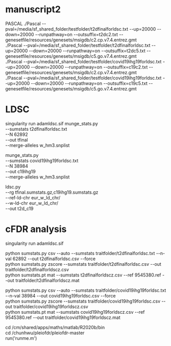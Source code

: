 # manuscript2
 PASCAL
./Pascal --pval=/media/sf_shared_folder/testfolder/t2dfinalforldsc.txt --up=20000 --down=20000 --runpathway=on --outsuffix=t2dc2.txt --genesetfile/resources/genesets/msigdb/c2.cp.v7.4.entrez.gmt \
./Pascal --pval=/media/sf_shared_folder/testfolder/t2dfinalforldsc.txt --up=20000 --down=20000 --runpathway=on --outsuffix=t2dc5.txt --genesetfile/resources/genesets/msigdb/c5.go.v7.4.entrez.gmt \
./Pascal --pval=/media/sf_shared_folder/testfolder/covid19ihg19forldsc.txt --up=20000 --down=20000 --runpathway=on --outsuffix=c19c2.txt --genesetfile/resources/genesets/msigdb/c2.cp.v7.4.entrez.gmt \
./Pascal --pval=/media/sf_shared_folder/testfolder/covid19ihg19forldsc.txt --up=20000 --down=20000 --runpathway=on --outsuffix=c19c5.txt --genesetfile/resources/genesets/msigdb/c5.go.v7.4.entrez.gmt 
# LDSC 
singularity run adamldsc.sif
munge_stats.py \
--sumstats t2dfinalforldsc.txt \
--N 62892 \
--out tfinal \
--merge-alleles w_hm3.snplist

munge_stats.py \
--sumstats covid19ihg19forldsc.txt \
--N 38984 \
--out c19ihg19 \
--merge-alleles w_hm3.snplist

ldsc.py \
--rg tfinal.sumstats.gz,c19ihg19.sumstats.gz \
--ref-ld-chr eur_w_ld_chr/ \
--w-ld-chr eur_w_ld_chr/ \
--out t2d_c19
# cFDR analysis

singularity run adamldsc.sif

python sumstats.py csv --auto --sumstats traitfolder/t2dfinalforldsc.txt --n-val 62892 --out t2dfinalforldsc.csv --force \
python sumstats.py zscore --sumstats traitfolder/t2dfinalforldsc.csv --out traitfolder/t2dfinalforldscz.csv \
python sumstats.pt mat  --sumstats t2dfinalforldscz.csv --ref 9545380.ref --out traitfolder/t2dfinalforldscz.mat

python sumstats.py csv --auto --sumstats traitfolder/covid19ihg19forldsc.txt --n-val 38984 --out covid19ihg19forldsc.csv --force \
python sumstats.py zscore --sumstats traitfolder/covid19ihg19forldsc.csv --out traitfolder/covid19ihg19forldscz.csv \
python sumstats.pt mat  --sumstats covid19ihg19forldscz.csv --ref 9545380.ref --out traitfolder/covid19ihg19forldscz.mat

cd /cm/shared/apps/maths/matlab/R2020b/bin \
cd /chunhwu/pleiofdr/pleiofdr-master \
run('runme.m')
